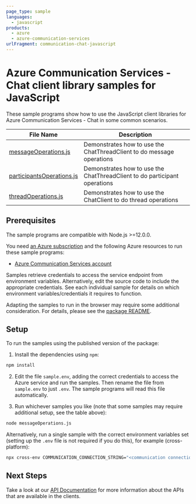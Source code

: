 ```yaml
---
page_type: sample
languages:
  - javascript
products:
  - azure
  - azure-communication-services
urlFragment: communication-chat-javascript
---
```


# Azure Communication Services - Chat client library samples for JavaScript

These sample programs show how to use the JavaScript client libraries for Azure Communication Services - Chat in some common scenarios.

| **File Name**                                       | **Description**                                                           |
| --------------------------------------------------- | ------------------------------------------------------------------------- |
| [messageOperations.js][messageoperations]           | Demonstrates how to use the ChatThreadClient to do message operations     |
| [participantsOperations.js][participantsoperations] | Demonstrates how to use the ChatThreadClient to do participant operations |
| [threadOperations.js][threadoperations]             | Demonstrates how to use the ChatClient to do thread operations            |

## Prerequisites

The sample programs are compatible with Node.js >=12.0.0.

You need [an Azure subscription][freesub] and the following Azure resources to run these sample programs:

- [Azure Communication Services account][createinstance_azurecommunicationservicesaccount]

Samples retrieve credentials to access the service endpoint from environment variables. Alternatively, edit the source code to include the appropriate credentials. See each individual sample for details on which environment variables/credentials it requires to function.

Adapting the samples to run in the browser may require some additional consideration. For details, please see the [package README][package].

## Setup

To run the samples using the published version of the package:

1. Install the dependencies using `npm`:

```bash
npm install
```

2. Edit the file `sample.env`, adding the correct credentials to access the Azure service and run the samples. Then rename the file from `sample.env` to just `.env`. The sample programs will read this file automatically.

3. Run whichever samples you like (note that some samples may require additional setup, see the table above):

```bash
node messageOperations.js
```

Alternatively, run a single sample with the correct environment variables set (setting up the `.env` file is not required if you do this), for example (cross-platform):

```bash
npx cross-env COMMUNICATION_CONNECTION_STRING="<communication connection string>" node messageOperations.js
```

## Next Steps

Take a look at our [API Documentation][apiref] for more information about the APIs that are available in the clients.

[messageoperations]: https://github.com/Azure/azure-sdk-for-js/blob/master/sdk/communication/communication-chat/samples/v1/javascript/messageOperations.js
[participantsoperations]: https://github.com/Azure/azure-sdk-for-js/blob/master/sdk/communication/communication-chat/samples/v1/javascript/participantsOperations.js
[threadoperations]: https://github.com/Azure/azure-sdk-for-js/blob/master/sdk/communication/communication-chat/samples/v1/javascript/threadOperations.js
[apiref]: https://docs.microsoft.com/javascript/api/@azure/communication-chat
[freesub]: https://azure.microsoft.com/free/
[createinstance_azurecommunicationservicesaccount]: https://docs.microsoft.com/azure/communication-services/quickstarts/create-communication-resource
[package]: https://github.com/Azure/azure-sdk-for-js/tree/master/sdk/communication/communication-chat/README.md

